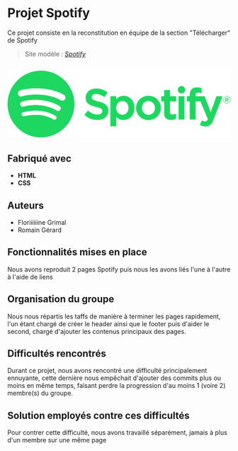 # Projet Spotify

Ce projet consiste en la reconstitution en équipe de la section "Télécharger" de Spotify
>Site modèle : *[Spotify](https://www.spotify.com/fr/download/windows/)*

![Logo](https://raw.githubusercontent.com/MMIRouen76/projetgit/master/logospotify.png)
-----------------------------------------------------------------------------------
## Fabriqué avec  
* __HTML__
* __CSS__

## Auteurs  
* Floriiiiiine Grimal
* Romain Gérard

## Fonctionnalités mises en place
 Nous avons reproduit 2 pages Spotify puis nous les avons liés l'une à l'autre à l'aide de liens

## Organisation du groupe
Nous nous répartis les taffs de manière à terminer les pages rapidement, l'un étant chargé de créer le header ainsi que le footer puis d'aider le second, chargé d'ajouter les contenus principaux des pages.

## Difficultés rencontrés
Durant ce projet, nous avons rencontré une difficulté principalement ennuyante, cette dernière nous empêchait d'ajouter des commits plus ou moins en même temps, faisant perdre la progression d'au moins 1 (voire 2) membre(s) du groupe.

## Solution employés contre ces difficultés
Pour contrer cette difficulté, nous avons travaillé séparément, jamais à plus d'un membre sur une même page
